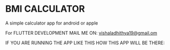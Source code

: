 # BMI CALCULATOR

A simple calculator app for android or apple

For FLUTTER DEVELOPMENT MAIL ME ON:
            vishaladhithya19@gmail.om


IF YOU ARE RUNNING THE APP LIKE THIS HOW THIS APP WILL BE THERE:
            
